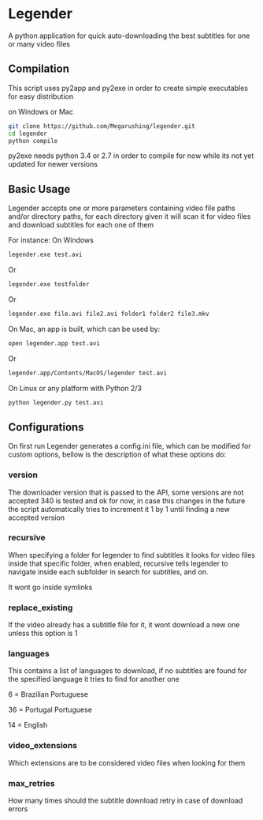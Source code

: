 # Legender

A python application for quick auto-downloading the best subtitles for one or many video files

## Compilation

This script uses py2app and py2exe in order to create 
simple executables for easy distribution

on Windows or Mac
```bash
git clone https://github.com/Megarushing/legender.git
cd legender
python compile
```

py2exe needs python 3.4 or 2.7 in order to compile for now while its not yet updated for newer versions

## Basic Usage

Legender accepts one or more parameters containing video file
paths and/or directory paths, for each directory given it will scan
it for video files and download subtitles for each one of them

For instance: On Windows

```cmd
legender.exe test.avi
```
Or
```cmd
legender.exe testfolder
```
Or
```cmd
legender.exe file.avi file2.avi folder1 folder2 file3.mkv
```

On Mac, an app is built, which can be used by:
```cmd
open legender.app test.avi
```
Or
```cmd
legender.app/Contents/MacOS/legender test.avi
```

On Linux or any platform with Python 2/3
```cmd
python legender.py test.avi
```

## Configurations

On first run Legender generates a config.ini file, which can be
modified for custom options, bellow is the description of what these options do:

### version

The downloader version that is passed to the API, some versions are not accepted
340 is tested and ok for now, in case this changes in the future the script automatically
tries to increment it 1 by 1 until finding a new accepted version

### recursive

When specifying a folder for legender to find subtitles it looks for video files inside that specific folder,
when enabled, recursive tells legender to navigate inside each subfolder in search for subtitles, and on.

It wont go inside symlinks

### replace_existing

If the video already has a subtitle file for it, it wont download a new one unless this option is 1

### languages

This contains a list of languages to download, if no subtitles are found for the specified language it
tries to find for another one

6 = Brazilian Portuguese

36 = Portugal Portuguese

14 = English

### video_extensions

Which extensions are to be considered video files when looking for them

### max_retries

How many times should the subtitle download retry in case of download errors
